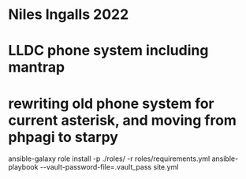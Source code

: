 # Niles Ingalls 2022
# LLDC phone system including mantrap
# rewriting old phone system for current asterisk, and moving from phpagi to starpy




ansible-galaxy role install -p ./roles/ -r roles/requirements.yml
ansible-playbook --vault-password-file=.vault_pass site.yml
